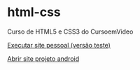 # html-css
 Curso de HTML5 e CSS3 do CursoemVideo
    

<a href='https://victor-mendonca.github.io/html-css/siteProprioExerc/D005/Index.html'>Executar site pessoal (versão teste)</a>

<a href="https://victor-mendonca.github.io/html-css/ProjetoD10/android.html">Abrir site projeto android</a>